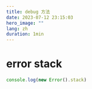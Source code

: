 ```yaml
---
title: debug 方法
date: 2023-07-12 23:15:03
hero_image: ""
lang: zh
duration: 1min
---
```


# error stack
```ts
console.log(new Error().stack)
```